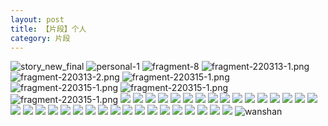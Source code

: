 ```yaml
---
layout: post
title: 【片段】个人
category: 片段
---
```

![story_new_final](http://s1r3itzmh.hd-bkt.clouddn.com/img/story_new_final_0322.png)
![personal-1](http://s1r3itzmh.hd-bkt.clouddn.com/img/personal-1.png)
![fragment-8](http://s1r3itzmh.hd-bkt.clouddn.com/img/fragment-8.jpg)
![fragment-220313-1.png](http://s1r3itzmh.hd-bkt.clouddn.com/img/fragment-220313-1.png)
![fragment-220313-2.png](http://s1r3itzmh.hd-bkt.clouddn.com/img/fragment-220313-2.png)
![fragment-220315-1.png](http://s1r3itzmh.hd-bkt.clouddn.com/img/fragment-220315-1.png)
![fragment-220315-1.png](http://s1r3itzmh.hd-bkt.clouddn.com/img/fragment-220321-1.png)
![fragment-220315-1.png](http://s1r3itzmh.hd-bkt.clouddn.com/img/fragment-220321-2.png)
![fragment-220315-1.png](http://s1r3itzmh.hd-bkt.clouddn.com/img/fragment-220321-3.png)
![](http://s1r3itzmh.hd-bkt.clouddn.com/img/fragment-220322-1.png)
![](http://s1r3itzmh.hd-bkt.clouddn.com/img/fragment-220322-2.png)
![](http://s1r3itzmh.hd-bkt.clouddn.com/img/fragment-220322-3.png)
![](http://s1r3itzmh.hd-bkt.clouddn.com/img/fragment-220322-4.png)
![](http://s1r3itzmh.hd-bkt.clouddn.com/img/fragment-220322-5.png)
![](http://s1r3itzmh.hd-bkt.clouddn.com/img/fragment-220324-1.png)
![](http://s1r3itzmh.hd-bkt.clouddn.com/img/pel-220324-2.png)
![](http://s1r3itzmh.hd-bkt.clouddn.com/img/pel-220326-9.png)
![](http://s1r3itzmh.hd-bkt.clouddn.com/img/fragment-220327-1.png)
![](http://s1r3itzmh.hd-bkt.clouddn.com/img/fragment-220329-1.png)
![](http://s1r3itzmh.hd-bkt.clouddn.com/img/fragment-220329-2.png)
![](http://s1r3itzmh.hd-bkt.clouddn.com/img/fragment-220329-3.png)
![](http://s1r3itzmh.hd-bkt.clouddn.com/img/fragment-220402-1.png)
![](http://s1r3itzmh.hd-bkt.clouddn.com/img/fragment-220402-2.png)
![](http://s1r3itzmh.hd-bkt.clouddn.com/img/fragment-220403-1.png)
![](http://s1r3itzmh.hd-bkt.clouddn.com/img/fragment-220403-2.png)
![](http://s1r3itzmh.hd-bkt.clouddn.com/img/fragment-220412-1.png)
![](http://s1r3itzmh.hd-bkt.clouddn.com/img/fragment-220412-2.png)
![](http://s1r3itzmh.hd-bkt.clouddn.com/img/fragment-220412-3.png)
![](http://s1r3itzmh.hd-bkt.clouddn.com/img/fragment-220412-4.png)
![](http://s1r3itzmh.hd-bkt.clouddn.com/img/fragment-220412-5.png)
![](http://s1r3itzmh.hd-bkt.clouddn.com/img/win11-active-1.png)
![](http://s1r3itzmh.hd-bkt.clouddn.com/img/win11-active-2.png)
![](http://s1r3itzmh.hd-bkt.clouddn.com/img/pel-220324-1.png)
![](http://s1r3itzmh.hd-bkt.clouddn.com/img/pel-220324-3.png)
![](http://s1r3itzmh.hd-bkt.clouddn.com/img/pel-220415-16.jpg)
![](http://s1r3itzmh.hd-bkt.clouddn.com/img/fragment-220417-1.png)
![](http://s1r2k4uc5.hd-bkt.clouddn.com/img/fragment-220421-1.png)
![](http://s1r2k4uc5.hd-bkt.clouddn.com/img/fragment-220421-2.png)
![](http://s1r2k4uc5.hd-bkt.clouddn.com/img/fragment-220422-1.png)
![](http://s1r2k4uc5.hd-bkt.clouddn.com/img/fragment-220506-1.jpeg)
![](http://s1r2k4uc5.hd-bkt.clouddn.com/img/fragment-220515-1.jpg)
![](http://s1r2k4uc5.hd-bkt.clouddn.com/img/fragment-220515-2.jpg)
![](http://s1r2k4uc5.hd-bkt.clouddn.com/img/fragment-220613-1.jpg)
![wanshan](http://s1r3itzmh.hd-bkt.clouddn.com/img/wanshan.png)



  



